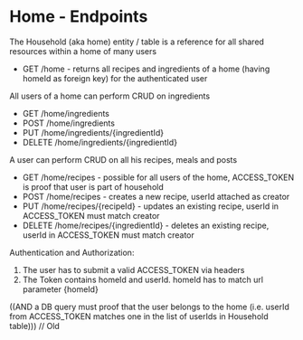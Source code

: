# Home - Endpoints

The Household (aka home) entity / table is a reference for all shared resources within a home of many users

- GET /home - returns all recipes and ingredients of a home (having homeId as foreign key) for the authenticated user

All users of a home can perform CRUD on ingredients

- GET /home/ingredients
- POST /home/ingredients
- PUT /home/ingredients/{ingredientId}
- DELETE /home/ingredients/{ingredientId}

A user can perform CRUD on all his recipes, meals and posts

- GET /home/recipes - possible for all users of the home, ACCESS_TOKEN is proof that user is part of household
- POST /home/recipes - creates a new recipe, userId attached as creator
- PUT /home/recipes/{recipeId} - updates an existing recipe, userId in ACCESS_TOKEN must match creator
- DELETE /home/recipes/{ingredientId} - deletes an existing recipe, userId in ACCESS_TOKEN must match creator

Authentication and Authorization:

1. The user has to submit a valid ACCESS_TOKEN via headers
2. The Token contains homeId and userId. homeId has to match url parameter {homeId}

((AND a DB query must proof that the user belongs to the home (i.e. userId from ACCESS_TOKEN matches one in the list of userIds in Household table))) // Old 